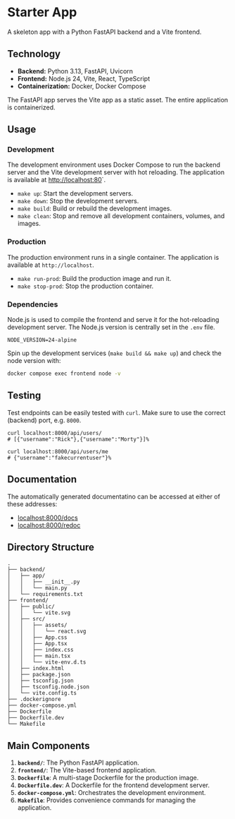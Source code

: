 # Starter App

A skeleton app with a Python FastAPI backend and a Vite frontend.

## Technology

- **Backend:** Python 3.13, FastAPI, Uvicorn
- **Frontend:** Node.js 24, Vite, React, TypeScript
- **Containerization:** Docker, Docker Compose

The FastAPI app serves the Vite app as a static asset. The entire application is containerized.

## Usage

### Development

The development environment uses Docker Compose to run the backend server and the Vite development server with hot reloading. The application is available at [http://localhost:80](http://localhost:80)`.

- `make up`: Start the development servers.
- `make down`: Stop the development servers.
- `make build`: Build or rebuild the development images.
- `make clean`: Stop and remove all development containers, volumes, and images.

### Production

The production environment runs in a single container. The application is available at `http://localhost`.

- `make run-prod`: Build the production image and run it.
- `make stop-prod`: Stop the production container.

### Dependencies

Node.js is used to compile the frontend and serve it for the hot-reloading development server. The Node.js version is centrally set in the `.env` file.

```
NODE_VERSION=24-alpine
```

Spin up the development services (`make build && make up`) and check the node version with:

```bash
docker compose exec frontend node -v

```

## Testing

Test endpoints can be easily tested with `curl`. Make sure to use the correct (backend) port, e.g. `8000`.

```
curl localhost:8000/api/users/
# [{"username":"Rick"},{"username":"Morty"}]%

curl localhost:8000/api/users/me
# {"username":"fakecurrentuser"}%
```

## Documentation

The automatically generated documentatino can be accessed at either of these addresses:

- [localhost:8000/docs](http://localhost:8000/docs)
- [localhost:8000/redoc](http://localhost:8000/redoc)

## Directory Structure

```
.
├── backend/
│   ├── app/
│   │   ├── __init__.py
│   │   └── main.py
│   └── requirements.txt
├── frontend/
│   ├── public/
│   │   └── vite.svg
│   ├── src/
│   │   ├── assets/
│   │   │   └── react.svg
│   │   ├── App.css
│   │   ├── App.tsx
│   │   ├── index.css
│   │   ├── main.tsx
│   │   └── vite-env.d.ts
│   ├── index.html
│   ├── package.json
│   ├── tsconfig.json
│   ├── tsconfig.node.json
│   └── vite.config.ts
├── .dockerignore
├── docker-compose.yml
├── Dockerfile
├── Dockerfile.dev
└── Makefile
```

## Main Components

1.  **`backend/`**: The Python FastAPI application.
2.  **`frontend/`**: The Vite-based frontend application.
3.  **`Dockerfile`**: A multi-stage Dockerfile for the production image.
4.  **`Dockerfile.dev`**: A Dockerfile for the frontend development server.
5.  **`docker-compose.yml`**: Orchestrates the development environment.
6.  **`Makefile`**: Provides convenience commands for managing the application.
